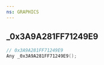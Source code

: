 ```yaml
---
ns: GRAPHICS
---
```

## _0x3A9A281FF71249E9

```c
// 0x3A9A281FF71249E9
Any _0x3A9A281FF71249E9();
```

